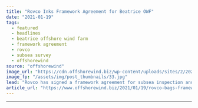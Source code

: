 ```yaml
---
title: "Rovco Inks Framework Agreement for Beatrice OWF"
date: "2021-01-19"
tags: 
  - featured
  - headlines
  - beatrice offshore wind farm
  - framework agreement
  - rovco
  - subsea survey
  - offshorewind
source: "offshorewind"
image_url: "https://cdn.offshorewind.biz/wp-content/uploads/sites/2/2021/01/19111029/Rovco_.jpg"
image_fp: "/assets/img/post_thumbnails/33.jpg"
lead: "Rovco has signed a framework agreement for subsea inspection and survey works on the"
article_url: "https://www.offshorewind.biz/2021/01/19/rovco-bags-framework-agreement-for-beatrice-owf/"
---
```


---
